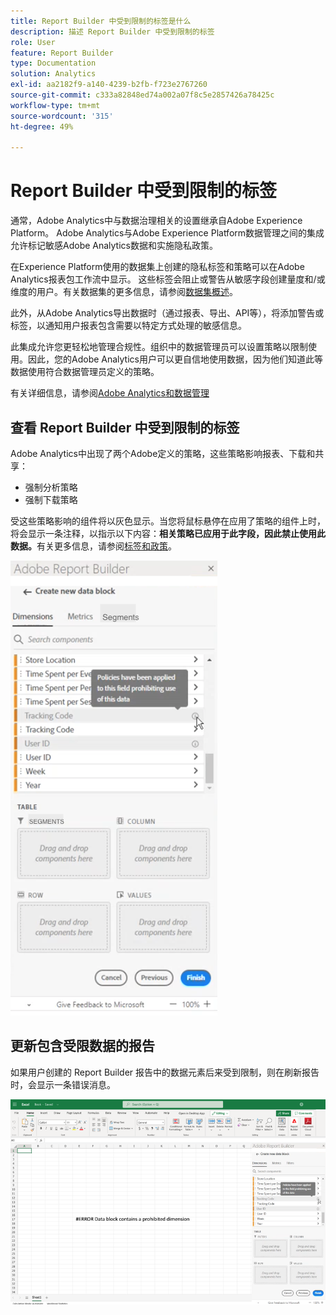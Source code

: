 ```yaml
---
title: Report Builder 中受到限制的标签是什么
description: 描述 Report Builder 中受到限制的标签
role: User
feature: Report Builder
type: Documentation
solution: Analytics
exl-id: aa2182f9-a140-4239-b2fb-f723e2767260
source-git-commit: c333a82848ed74a002a07f8c5e2857426a78425c
workflow-type: tm+mt
source-wordcount: '315'
ht-degree: 49%

---
```


# Report Builder 中受到限制的标签

通常，Adobe Analytics中与数据治理相关的设置继承自Adobe Experience Platform。 Adobe Analytics与Adobe Experience Platform数据管理之间的集成允许标记敏感Adobe Analytics数据和实施隐私政策。

在Experience Platform使用的数据集上创建的隐私标签和策略可以在Adobe Analytics报表包工作流中显示。 这些标签会阻止或警告从敏感字段创建量度和/或维度的用户。有关数据集的更多信息，请参阅[数据集概述](https://experienceleague.adobe.com/docs/experience-platform/catalog/datasets/overview.html?lang=zh_Hans)。

此外，从Adobe Analytics导出数据时（通过报表、导出、API等），将添加警告或标签，以通知用户报表包含需要以特定方式处理的敏感信息。

此集成允许您更轻松地管理合规性。组织中的数据管理员可以设置策略以限制使用。因此，您的Adobe Analytics用户可以更自信地使用数据，因为他们知道此等数据使用符合数据管理员定义的策略。

有关详细信息，请参阅[Adobe Analytics和数据管理](https://experienceleague.adobe.com/docs/analytics-platform/using/cja-privacy/privacy-overview.html?lang=zh-Hans)

## 查看 Report Builder 中受到限制的标签

Adobe Analytics中出现了两个Adobe定义的策略，这些策略影响报表、下载和共享：

* 强制分析策略
* 强制下载策略

受这些策略影响的组件将以灰色显示。当您将鼠标悬停在应用了策略的组件上时，将会显示一条注释，以指示以下内容：**相关策略已应用于此字段，因此禁止使用此数据。**&#x200B;有关更多信息，请参阅[标签和政策](https://experienceleague.adobe.com/docs/analytics-platform/using/cja-dataviews/data-governance.html?lang=zh-Hans)。

![指示禁止使用数据的策略注释。](assets/rb-restricted-label.png)

## 更新包含受限数据的报告

如果用户创建的 Report Builder 报告中的数据元素后来受到限制，则在刷新报告时，会显示一条错误消息。

![稍后限制数据元素之后显示的错误消息。](assets/error-restricted-data.png)
